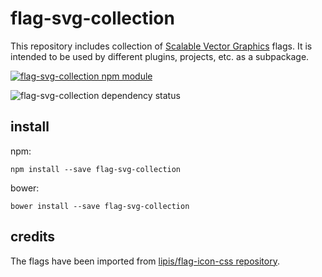 # flag-svg-collection

This repository includes collection of [Scalable Vector Graphics](http://en.wikipedia.org/wiki/Scalable_Vector_Graphics) flags. It is intended to be used by different plugins, projects, etc. as a subpackage.

[![flag-svg-collection npm module](https://nodei.co/npm/flag-svg-collection.png?downloads=true&stars=true "flag-svg-collection npm module")](https://www.npmjs.com/package/flag-svg-collection)

![flag-svg-collection dependency status](https://david-dm.org/tkoomzaaskz/flag-svg-collection.png "flag-svg-collection dependency status")

## install

npm:

    npm install --save flag-svg-collection

bower:

    bower install --save flag-svg-collection

## credits

The flags have been imported from [lipis/flag-icon-css repository](https://github.com/lipis/flag-icon-css).
